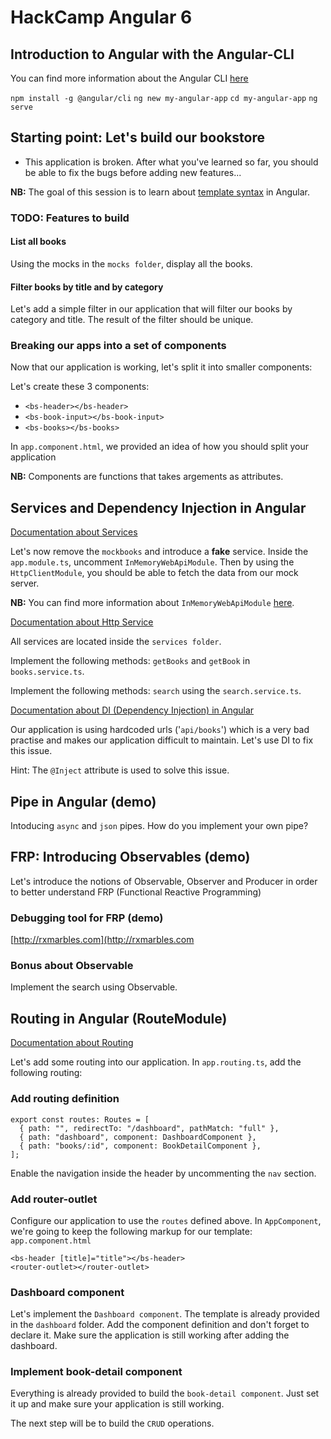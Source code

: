 # HackCamp Angular 6

## Introduction to Angular with the Angular-CLI

You can find more information about the Angular CLI [here](https://github.com/angular/angular-cli/wiki)

`npm install -g @angular/cli`
`ng new my-angular-app`
`cd my-angular-app`
`ng serve`

## Starting point: Let's build our bookstore

- This application is broken. After what you've learned so far, you should be able to fix the bugs before adding new features...

**NB:** The goal of this session is to learn about [template syntax](https://angular.io/guide/template-syntax) in Angular.

### TODO: Features to build

#### List all books

Using the mocks in the `mocks folder`, display all the books.

#### Filter books by title and by category

Let's add a simple filter in our application that will filter our books by category and title.
The result of the filter should be unique.

### Breaking our apps into a set of components

Now that our application is working, let's split it into smaller components:

Let's create these 3 components:

- `<bs-header></bs-header>`
- `<bs-book-input></bs-book-input>`
- `<bs-books></bs-books>`

In `app.component.html`, we provided an idea of how you should split your application

**NB:** Components are functions that takes argements as attributes.

## Services and Dependency Injection in Angular

[Documentation about Services](https://angular.io/guide/http)

Let's now remove the `mockbooks` and introduce a **fake** service.
Inside the `app.module.ts`, uncomment `InMemoryWebApiModule`.
Then by using the `HttpClientModule`, you should be able to fetch the data from our mock server.

**NB:** You can find more information about `InMemoryWebApiModule` [here](https://github.com/angular/in-memory-web-api).

[Documentation about Http Service](https://angular.io/guide/http)

All services are located inside the `services folder`.

Implement the following methods: `getBooks` and `getBook` in `books.service.ts`.

Implement the following methods: `search` using the `search.service.ts`.

[Documentation about DI (Dependency Injection) in Angular](https://angular.io/guide/dependency-injection-pattern)

Our application is using hardcoded urls ('`api/books`') which is a very bad practise and makes our application difficult to maintain. Let's use DI to fix this issue.

Hint: The `@Inject` attribute is used to solve this issue.

## Pipe in Angular (demo)

Intoducing `async` and `json` pipes. How do you implement your own pipe?

## FRP: Introducing Observables (demo)

Let's introduce the notions of Observable, Observer and Producer in order to better understand FRP (Functional Reactive Programming)

### Debugging tool for FRP (demo)

[http://rxmarbles.com](http://rxmarbles.com

### Bonus about Observable

Implement the search using Observable.

## Routing in Angular (RouteModule)

[Documentation about Routing](https://angular.io/guide/router)

Let's add some routing into our application. In `app.routing.ts`, add the following routing:

### Add routing definition

```
export const routes: Routes = [
  { path: "", redirectTo: "/dashboard", pathMatch: "full" },
  { path: "dashboard", component: DashboardComponent },
  { path: "books/:id", component: BookDetailComponent },
];
```

Enable the navigation inside the header by uncommenting the `nav` section.

### Add router-outlet

Configure our application to use the `routes` defined above. In `AppComponent`, we're going to keep the following markup for our template: `app.component.html`

```
<bs-header [title]="title"></bs-header>
<router-outlet></router-outlet>
```

### Dashboard component

Let's implement the `Dashboard component`. The template is already provided in the `dashboard` folder. Add the component definition and don't forget to declare it. Make sure the application is still working after adding the dashboard.

### Implement book-detail component

Everything is already provided to build the `book-detail component`. Just set it up and make sure your application is still working.

The next step will be to build the `CRUD` operations.
